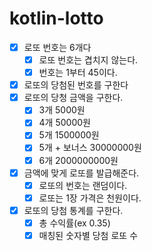 # kotlin-lotto
- [x] 로또 번호는 6개다
  - [x] 로또 번호는 겹치지 않는다. 
  - [x] 번호는 1부터 45이다.
- [x] 로또의 당첨된 번호를 구한다
- [x] 로또의 당청 금액을 구한다.
  - [x] 3개 5000원
  - [x] 4개 50000원
  - [x] 5개 1500000원
  - [X] 5개 + 보너스 30000000원
  - [x] 6개 2000000000원
- [x] 금액에 맞게 로또를 발급해준다.
  - [x] 로또의 번호는 랜덤이다.
  - [x] 로또는 1장 가격은 천원이다.
- [x] 로또의 당첨 통계를 구한다.
  - [x] 총 수익률(ex 0.35)
  - [x] 매칭된 숫자별 당첨 로또 수
